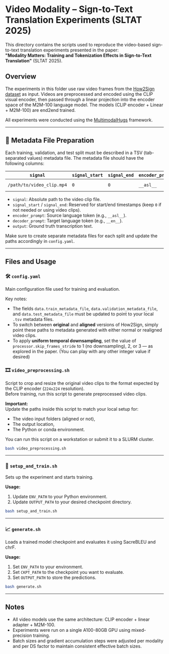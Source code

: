 # Video Modality – Sign-to-Text Translation Experiments (SLTAT 2025)

This directory contains the scripts used to reproduce the video-based sign-to-text translation experiments presented in the paper:  
**"Modality Matters: Training and Tokenization Effects in Sign-to-Text Translation"** (SLTAT 2025).

## Overview

The experiments in this folder use raw video frames from the [How2Sign dataset](https://how2sign.github.io/#download) as input. Videos are preprocessed and encoded using the CLIP visual encoder, then passed through a linear projection into the encoder space of the M2M-100 language model. The models (CLIP encoder + Linear + M2M-100) are end2end trained.

All experiments were conducted using the [MultimodalHugs](https://github.com/GerardSoleCa/multimodalhugs) framework.

---

## 📄 Metadata File Preparation

Each training, validation, and test split must be described in a TSV (tab-separated values) metadata file. The metadata file should have the following columns:

| `signal` | `signal_start` | `signal_end` | `encoder_prompt` | `decoder_prompt` | `output` |
|----------|----------------|--------------|-------------------|-------------------|----------|
| `/path/to/video_clip.mp4` | `0` | `0` | `__asl__` | `__en__` | `Sample target transcription.` |

- `signal`: Absolute path to the video clip file.
- `signal_start` / `signal_end`: Reserved for start/end timestamps (keep `0` if not needed or using video clips).
- `encoder_prompt`: Source language token (e.g., `__asl__`).
- `decoder_prompt`: Target language token (e.g., `__en__`).
- `output`: Ground truth transcription text.

Make sure to create separate metadata files for each split and update the paths accordingly in `config.yaml`.

---

## Files and Usage

### 🛠️ `config.yaml`

Main configuration file used for training and evaluation.  

Key notes:
- The fields `data.train_metadata_file`, `data.validation_metadata_file`, and `data.test_metadata_file` must be updated to point to your local `.tsv` metadata files.
- To switch between **original** and **aligned** versions of How2Sign, simply point these paths to metadata generated with either normal or realigned video clips.
- To apply **uniform temporal downsampling**, set the value of `processor.skip_frames_stride` to 1 (no downsampling), 2, or 3 — as explored in the paper. (You can play with any other integer value if desired)

### 🎞️ `video_preprocessing.sh`

Script to crop and resize the original video clips to the format expected by the CLIP encoder (`224x224` resolution).  
Before training, run this script to generate preprocessed video clips.

**Important:**  
Update the paths inside this script to match your local setup for:
- The video input folders (aligned or not),
- The output location,
- The Python or conda environment.

You can run this script on a workstation or submit it to a SLURM cluster.

```bash
bash video_preprocessing.sh
```

---

### 🚀 `setup_and_train.sh`

Sets up the experiment and starts training.

**Usage:**
1. Update `ENV_PATH` to your Python environment.
2. Update `OUTPUT_PATH` to your desired checkpoint directory.

```bash
bash setup_and_train.sh
```

---

### 📈 `generate.sh`

Loads a trained model checkpoint and evaluates it using SacreBLEU and chrF.

**Usage:**
1. Set `ENV_PATH` to your environment.
2. Set `CKPT_PATH` to the checkpoint you want to evaluate.
3. Set `OUTPUT_PATH` to store the predictions.

```bash
bash generate.sh
```

---

## Notes

- All video models use the same architecture: CLIP encoder + linear adapter + M2M-100.
- Experiments were run on a single A100-80GB GPU using mixed-precision training.
- Batch sizes and gradient accumulation steps were adjusted per modality and per DS factor to maintain consistent effective batch sizes.
